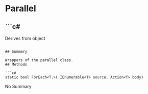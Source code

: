 # Parallel

## ```c#
Derives from object
```

## Summary

Wrappers of the parallel class.
## Methods

```c#
static bool ForEach<T,>( IEnumerable<T> source, Action<T> body) 
```
No Summary
